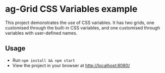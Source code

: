 # ag-Grid CSS Variables example

<p>This project demonstrates the use of CSS variables. It has two grids, one customised through the built-in CSS variables, and one customised through variables with user-defined names.</p>

## Usage

- Run `npm install && npm start`
- View the project in your browser at [http://localhost:8080/](http://localhost:8080/)
